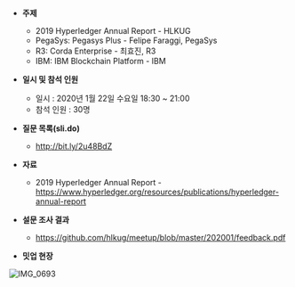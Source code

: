 - **주제**
  
  - 2019 Hyperledger Annual Report - HLKUG
  - PegaSys: Pegasys Plus - Felipe Faraggi, PegaSys
  - R3: Corda Enterprise - 최효진, R3
  - IBM: IBM Blockchain Platform - IBM
- **일시 및 참석 인원**
  - 일시 : 2020년 1월 22일 수요일 18:30 ~ 21:00
  - 참석 인원 : 30명
- **질문 목록(sli.do)**
  - http://bit.ly/2u48BdZ
- **자료**
  - 2019 Hyperledger Annual Report - https://www.hyperledger.org/resources/publications/hyperledger-annual-report
- **설문 조사 결과**
  - https://github.com/hlkug/meetup/blob/master/202001/feedback.pdf
- **밋업 현장**

![IMG_0693](https://raw.githubusercontent.com/hlkug/meetup/master/202001/images/meetup.jpg)
